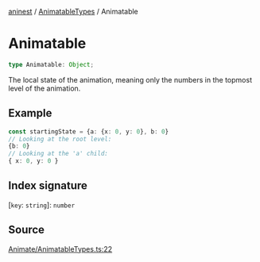 [aninest](../../index.md) / [AnimatableTypes](../index.md) / Animatable

# Animatable

```ts
type Animatable: Object;
```

The local state of the animation, meaning only the numbers in the topmost 
level of the animation.

## Example

```ts
const startingState = {a: {x: 0, y: 0}, b: 0}
// Looking at the root level:
{b: 0}
// Looking at the 'a' child:
{ x: 0, y: 0 }
```

## Index signature

 \[`key`: `string`\]: `number`

## Source

[Animate/AnimatableTypes.ts:22](https://github.com/zphrs/aninest/blob/60918f7/src/Animate/AnimatableTypes.ts#L22)

